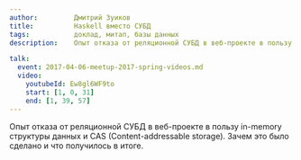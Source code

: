```yaml
---
author:         Дмитрий Зуиков
title:          Haskell вместо СУБД
tags:           доклад, митап, базы данных
description:    Опыт отказа от реляционной СУБД в веб-проекте в пользу in-memory структуры данных и CAS (Content-addressable storage). Зачем это было сделано и что получилось в итоге.

talk:
  event: 2017-04-06-meetup-2017-spring-videos.md
  video:
    youtubeId: Ew8gl6WF9to
    start: [1, 0, 31]
    end: [1, 39, 57]
---
```


Опыт отказа от реляционной СУБД в веб-проекте в пользу in-memory структуры данных и CAS (Content-addressable storage). Зачем это было сделано и что получилось в итоге.
